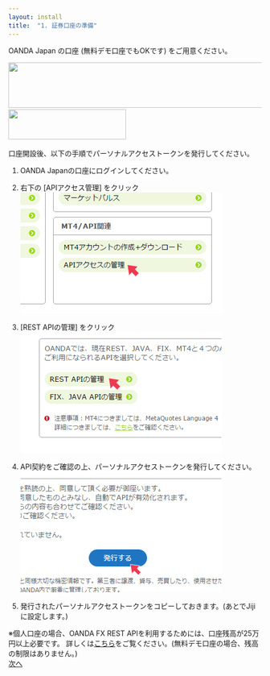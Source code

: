 ```yaml
---
layout: install
title:  "1. 証券口座の準備"
---
```


<p> OANDA Japan の口座 (無料デモ口座でもOKです) をご用意ください。</p>

<div class="link_to_oanda">
<a class="link_to_oanda large" href="https://click.j-a-net.jp/1578403/517576/" target="_blank">
  <img src="https://image.j-a-net.jp/1578403/517576/" width="728" height="90"  border="0" />
</a>
<a class="link_to_oanda small" href="https://click.j-a-net.jp/1578403/518058/" target="_blank">
  <img src="https://image.j-a-net.jp/1578403/518058/" width="234" height="60"  border="0" />
</a>
</div>

口座開設後、以下の手順でパーソナルアクセストークンを発行してください。

1. OANDA Japanの口座にログインしてください。

2. 右下の [APIアクセス管理] をクリック
![手順1](/images/install/prepare_securities_01.png)

3. [REST APIの管理] をクリック
![手順2](/images/install/prepare_securities_02.png)

4. API契約をご確認の上、パーソナルアクセストークンを発行してください。
![手順3](/images/install/prepare_securities_03.png)

5. 発行されたパーソナルアクセストークンをコピーしておきます。(あとでJijiに設定します。)

<div class="notice no_indent">
※個人口座の場合、OANDA FX REST APIを利用するためには、口座残高が25万円以上必要です。
  詳しくは<a href="http://www.oanda.jp/api/" target="_blank">こちら</a>をご覧ください。(無料デモ口座の場合、残高の制限はありません。)
</div>

<div class="next">
  <a href="020000_install_server.html">次へ</a>
</div>


<script >
$( document ).ready(function() {
  $('a.link_to_oanda').on('click', function() {
    ga('send', 'event', 'install', 'create_oanda_account');
  });
});
</script>
